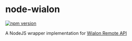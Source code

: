 node-wialon
===========

[![npm version](https://badge.fury.io/js/wialon.svg)](http://badge.fury.io/js/wialon)

A NodeJS wrapper implementation for [Wialon Remote API](http://sdk.wialon.com/wiki/en/kit/remoteapi/remoteapi)


